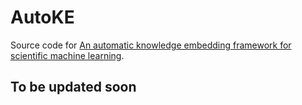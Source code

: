 # AutoKE
Source code for [An automatic knowledge embedding framework for scientific machine learning](https://doi.org/10.48550/arXiv.2205.05390).


## To be updated soon
